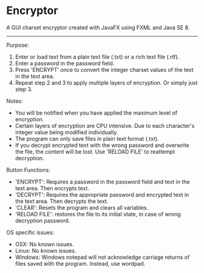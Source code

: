 # Encryptor

A GUI charset encryptor created with JavaFX using FXML and Java SE 8.

---------------------------------------------------------------------

Purpose: 

1. Enter or load text from a plain text file (.txt) or a rich text file (.rtf).
2. Enter a password in the password field.
3. Press 'ENCRYPT' once to convert the integer charset values of the text in the text area.
4. Repeat step 2 and 3 to apply multiple layers of encryption. Or simply just step 3.

Notes:

- You will be notified when you have applied the maximum level of encryption.
- Certain layers of encryption are CPU intensive. Due to each character's integer value being modified individually.
- The program can only save files in plain text format (.txt).
- If you decrypt encrypted text with the wrong password and overwrite the file, the content will be lost. Use 'RELOAD FILE' to reattempt decryption.

Button Functions:

- 'ENCRYPT': Requires a password in the password field and text in the text area. Then encrypts text.
- 'DECRYPT': Requires the appropriate password and encrypted text in the text area. Then decrypts the text.
- 'CLEAR': Resets the program and clears all variables.
- 'RELOAD FILE': restores the file to its initial state, in case of wrong decryption password.

OS specific issues:

- OSX: No known issues.
- Linux: No known issues.
- Windows: Windows notepad will not acknowledge carriage returns of files saved with the program. Instead, use wordpad.
